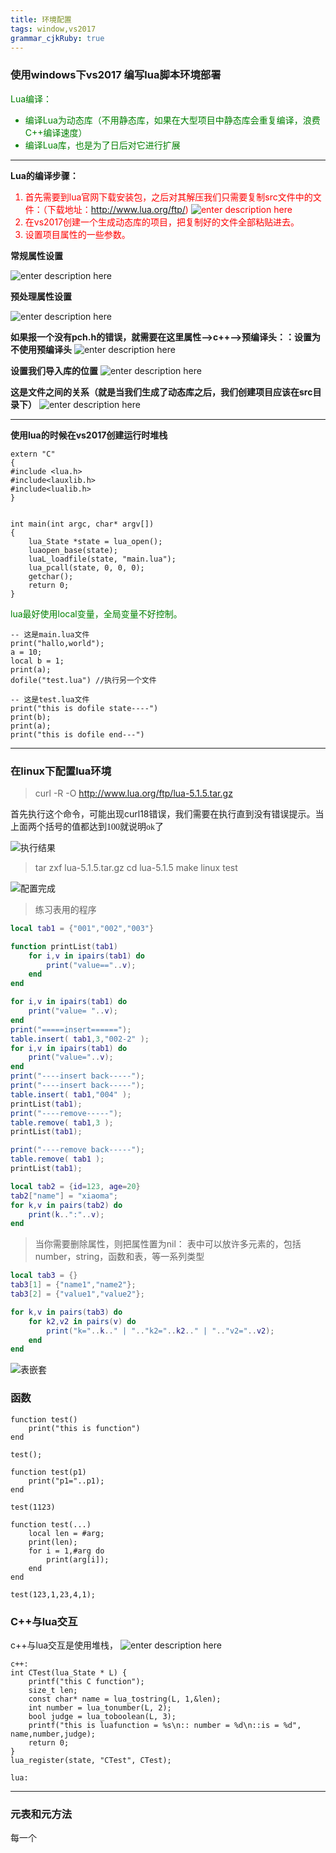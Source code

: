 ```yaml
---
title: 环境配置 
tags: window,vs2017
grammar_cjkRuby: true
---
```



### 使用windows下vs2017 编写lua脚本环境部署

<font color="green">Lua编译：
- 编译Lua为动态库（不用静态库，如果在大型项目中静态库会重复编译，浪费C++编译速度）
- 编译Lua库，也是为了日后对它进行扩展
</font>

---

**Lua的编译步骤：**
<font color="red">
1. 首先需要到lua官网下载安装包，之后对其解压我们只需要复制src文件中的文件：（下载地址：http://www.lua.org/ftp/)
![enter description here](./images/1592113218596.png)
2. 在vs2017创建一个生成动态库的项目，把复制好的文件全部粘贴进去。
3. 设置项目属性的一些参数。

</font>

**常规属性设置**

![enter description here](./images/1592113268264.png)

**预处理属性设置**

![enter description here](./images/1592113283739.png)


**如果报一个没有pch.h的错误，就需要在这里属性-->c++-->预编译头：：设置为不使用预编译头**
![enter description here](./images/1592113326741.png)

**设置我们导入库的位置**
![enter description here](./images/1592113342347.png)

**这是文件之间的关系（就是当我们生成了动态库之后，我们创建项目应该在src目录下）**
![enter description here](./images/1592113362279.png)

---
**使用lua的时候在vs2017创建运行时堆栈**
```
extern "C"
{
#include <lua.h>
#include<lauxlib.h>
#include<lualib.h>
}


int main(int argc, char* argv[])
{
	lua_State *state = lua_open();
	luaopen_base(state);
	luaL_loadfile(state, "main.lua");
	lua_pcall(state, 0, 0, 0);
	getchar();
	return 0;
}
```

<font color="green">
lua最好使用local变量，全局变量不好控制。
</font>

```
-- 这是main.lua文件
print("hallo,world");
a = 10;
local b = 1;
print(a);
dofile("test.lua") //执行另一个文件

-- 这是test.lua文件
print("this is dofile state----")
print(b);
print(a);
print("this is dofile end---")
```
---

### 在linux下配置lua环境

> curl -R -O http://www.lua.org/ftp/lua-5.1.5.tar.gz

首先执行这个命令，可能出现curl18错误，我们需要在执行直到没有错误提示。<font face="微软雅黑">当上面两个括号的值都达到100就说明ok了</font>

![执行结果](./images/1592116271967.png)

> tar zxf lua-5.1.5.tar.gz 
> cd lua-5.1.5
> make linux test

![配置完成](./images/1592116931653.png)

> 练习表用的程序
```lua
local tab1 = {"001","002","003"}

function printList(tab1)
    for i,v in ipairs(tab1) do
        print("value=="..v);
    end
end

for i,v in ipairs(tab1) do
    print("value= "..v);
end
print("=====insert======");
table.insert( tab1,3,"002-2" );
for i,v in ipairs(tab1) do
    print("value="..v);
end
print("----insert back-----");
print("----insert back-----");
table.insert( tab1,"004" );
printList(tab1);
print("----remove-----");
table.remove( tab1,3 );
printList(tab1);

print("----remove back-----");
table.remove( tab1 );
printList(tab1);

local tab2 = {id=123, age=20}
tab2["name"] = "xiaoma";
for k,v in pairs(tab2) do
    print(k..":"..v);
end
```

> 当你需要删除属性，则把属性置为nil：
> 表中可以放许多元素的，包括number，string，函数和表，等一系列类型
```lua
local tab3 = {}
tab3[1] = {"name1","name2"};
tab3[2] = {"value1","value2"};

for k,v in pairs(tab3) do
    for k2,v2 in pairs(v) do
        print("k="..k.." | ".."k2="..k2.." | ".."v2="..v2);
    end
end
```
![表嵌套](./images/1593157827023.png)

### 函数
```
function test()
    print("this is function")
end

test();

function test(p1)
    print("p1="..p1);
end

test(1123)

function test(...)
    local len = #arg;
    print(len);
    for i = 1,#arg do
        print(arg[i]);
    end
end

test(123,1,23,4,1);
```

### C++与lua交互
c++与lua交互是使用堆栈，
![enter description here](./images/1593183067261.png)

```
c++:
int CTest(lua_State * L) {
	printf("this C function");
	size_t len;
	const char* name = lua_tostring(L, 1,&len);
	int number = lua_tonumber(L, 2);
	bool judge = lua_toboolean(L, 3);
	printf("this is luafunction = %s\n:: number = %d\n::is = %d", name,number,judge);
	return 0;
}
lua_register(state, "CTest", CTest);

lua:

```

---
### 元表和元方法
每一个